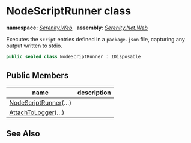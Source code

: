 # NodeScriptRunner class
**namespace:** *[Serenity.Web](../README.md#serenity.web-namespace)*   **assembly**: *[Serenity.Net.Web](../README.md)*

Executes the `script` entries defined in a `package.json` file, capturing any output written to stdio.

```csharp
public sealed class NodeScriptRunner : IDisposable
```

## Public Members

| name | description |
| --- | --- |
| [NodeScriptRunner](NodeScriptRunner/NodeScriptRunner.md)(…) |  |
| [AttachToLogger](NodeScriptRunner/AttachToLogger.md)(…) |  |

## See Also